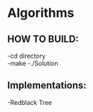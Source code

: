# Algorithms
## HOW TO BUILD:
-cd directory  
-make
-./Solution

## Implementations:
-Redblack Tree
